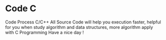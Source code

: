 # Code C
Code Process C/C++ 
All Source Code will help you execution faster, helpful for you when study algorithm and data structures, more algorithm apply with C Programming
Have a nice day !
